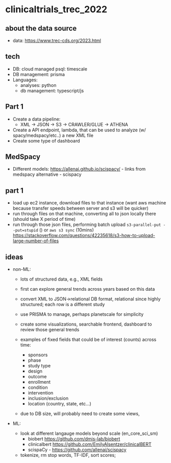 # clinicaltrials_trec_2022

## about the data source
- data: https://www.trec-cds.org/2023.html 

## tech
- DB: cloud managed psql: timescale  
- DB management: prisma 
- Languages:
    - analyses: python
    - db management: typescript/js 

## Part 1
- Create a data pipeline:
    - XML -> JSON -> S3 -> CRAWLER/GLUE -> ATHENA 
- Create a API endpoint, lambda, that can be used to analyze (w/ spacy/medspacy/etc..) a new XML file
- Create some type of dashboard 

## MedSpacy
- Different models: https://allenai.github.io/scispacy/ - links from medspacy alternative - scispacy


## part 1 
- load up ec2 instance, download files to that instance (want aws machine because transfer speeds between server and s3 will be quicker)
- run through files on that machine, converting all to json locally there (should take X period of time)
- run through those json files, performing batch upload `s3-parallel-put --put=stupid` () or `aws s3 sync` (10mins) https://stackoverflow.com/questions/42235618/s3-how-to-upload-large-number-of-files 


## ideas
- non-ML: 
    - lots of structured data, e.g., XML fields 
    - first can explore general trends across years based on this data
    - convert XML to JSON->relational DB format, relational since highly structured; each row is a different study 
    - use PRISMA to manage, perhaps planetscale for simplicity 
    - create some visualizations, searchable frontend, dashboard to review those general trends 
    - examples of fixed fields that could be of interest (counts) across time: 
        - sponsors 
        - phase 
        - study type
        - design 
        - outcome 
        - enrollment
        - condition
        - intervention
        - inclusion/exclusion
        - location (country, state, etc...)

    - due to DB size, will probably need to create some views, 

- ML: 
    - look at different langauge models beyond scale (en_core_sci_sm)
        - biobert https://github.com/dmis-lab/biobert 
        - clinicalbert https://github.com/EmilyAlsentzer/clinicalBERT 
        - scispaCy - https://github.com/allenai/scispacy 
    - tokenize, rm stop words, TF-IDF, sort scores; 